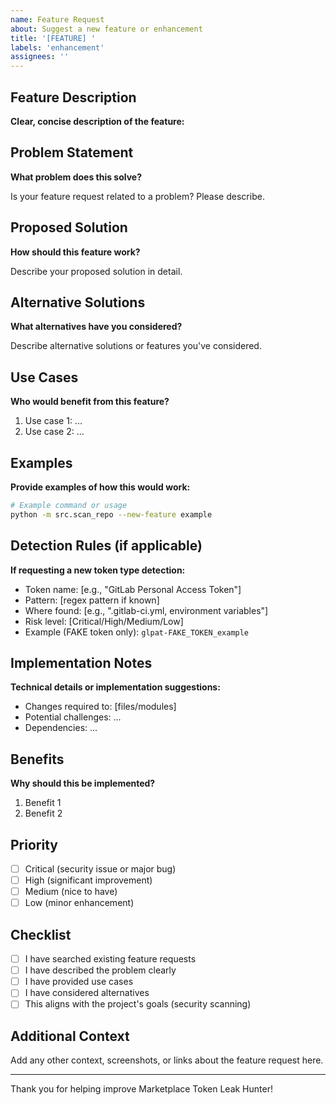 ```yaml
---
name: Feature Request
about: Suggest a new feature or enhancement
title: '[FEATURE] '
labels: 'enhancement'
assignees: ''
---
```


## Feature Description

**Clear, concise description of the feature:**

## Problem Statement

**What problem does this solve?**

Is your feature request related to a problem? Please describe.

## Proposed Solution

**How should this feature work?**

Describe your proposed solution in detail.

## Alternative Solutions

**What alternatives have you considered?**

Describe alternative solutions or features you've considered.

## Use Cases

**Who would benefit from this feature?**

1. Use case 1: ...
2. Use case 2: ...

## Examples

**Provide examples of how this would work:**

```bash
# Example command or usage
python -m src.scan_repo --new-feature example
```

## Detection Rules (if applicable)

**If requesting a new token type detection:**

- Token name: [e.g., "GitLab Personal Access Token"]
- Pattern: [regex pattern if known]
- Where found: [e.g., ".gitlab-ci.yml, environment variables"]
- Risk level: [Critical/High/Medium/Low]
- Example (FAKE token only): `glpat-FAKE_TOKEN_example`

## Implementation Notes

**Technical details or implementation suggestions:**

- Changes required to: [files/modules]
- Potential challenges: ...
- Dependencies: ...

## Benefits

**Why should this be implemented?**

1. Benefit 1
2. Benefit 2

## Priority

- [ ] Critical (security issue or major bug)
- [ ] High (significant improvement)
- [ ] Medium (nice to have)
- [ ] Low (minor enhancement)

## Checklist

- [ ] I have searched existing feature requests
- [ ] I have described the problem clearly
- [ ] I have provided use cases
- [ ] I have considered alternatives
- [ ] This aligns with the project's goals (security scanning)

## Additional Context

Add any other context, screenshots, or links about the feature request here.

---

Thank you for helping improve Marketplace Token Leak Hunter!

